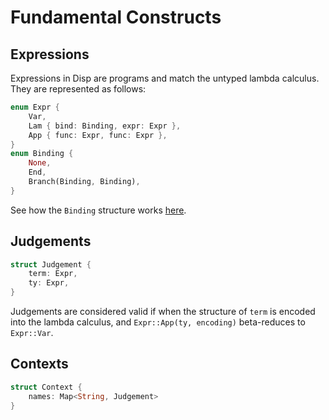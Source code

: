 # Fundamental Constructs

## Expressions

Expressions in Disp are programs and match the untyped lambda calculus. They are represented as follows:

```rust
enum Expr {
	Var,
	Lam { bind: Binding, expr: Expr },
	App { func: Expr, func: Expr },
}
enum Binding {
	None,
	End,
	Branch(Binding, Binding),
}
```

See how the `Binding` structure works [here](./bind-trees.md).

## Judgements

```rust
struct Judgement {
	term: Expr,
	ty: Expr,
}
```

Judgements are considered valid if when the structure of `term` is encoded into the lambda calculus, and `Expr::App(ty, encoding)` beta-reduces to `Expr::Var`.

## Contexts

```rust
struct Context {
	names: Map<String, Judgement>
}
```
